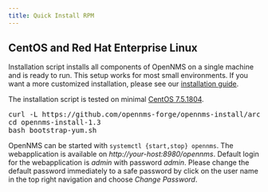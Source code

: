 ```yaml
---
title: Quick Install RPM
---
```


## CentOS and Red Hat Enterprise Linux

Installation script installs all components of OpenNMS on a single machine and is ready to run.
This setup works for most small environments.
If you want a more customized installation, please see our [installation guide](https://docs.opennms.org/opennms/releases/latest/guide-install/guide-install.html#gi-install-opennms-rhel).

<i class="fa fa-info-circle" aria-hidden="true"></i> The installation script is tested on minimal [CentOS 7.5.1804](http://centos.intergenia.de/7/isos/x86_64/CentOS-7-x86_64-Minimal-1804.iso).

<pre class="prettyprint">
curl -L https://github.com/opennms-forge/opennms-install/archive/1.3.tar.gz | tar xz
cd opennms-install-1.3
bash bootstrap-yum.sh
</pre>

<script type="text/javascript" src="https://asciinema.org/a/7yxcofm8hmxjzn25tuhuplbln.js" id="asciicast-7yxcofm8hmxjzn25tuhuplbln" async></script>

OpenNMS can be started with `systemctl {start,stop} opennms`.
The webapplication is available on _http://your-host:8980/opennms_.
Default login for the webapplication is _admin_ with password _admin_.
Please change the default password immediately to a safe password by click on the user name in the top right navigation and choose _Change Password_.
